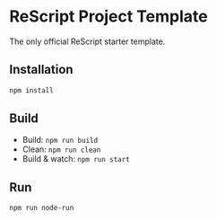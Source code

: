 # ReScript Project Template

The only official ReScript starter template.

## Installation

```sh
npm install
```

## Build

- Build: `npm run build`
- Clean: `npm run clean`
- Build & watch: `npm run start`

## Run

```sh
npm run node-run
```
